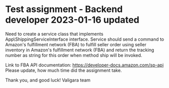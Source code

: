 # Test assignment - Backend developer 2023-01-16 updated
Need to create a service class that implements App\ShippingServiceInterface interface.
Service should send a command to Amazon's fulfillment network (FBA) to fulfill seller 
order using seller inventory in Amazon's fulfillment network (FBA) and return the tracking 
number as string for this order when method ship will be invoked.

Link to FBA API documentation: https://developer-docs.amazon.com/sp-api 
Please update, how much time did the assignment take.

Thank you, and good luck!
Valigara team